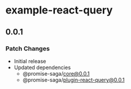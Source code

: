 # example-react-query

## 0.0.1

### Patch Changes

- Initial release
- Updated dependencies
  - @promise-saga/core@0.0.1
  - @promise-saga/plugin-react-query@0.0.1
